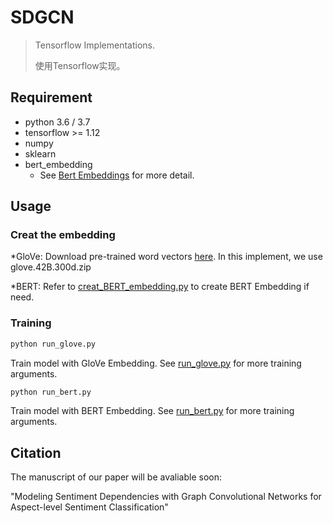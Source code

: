 # SDGCN
 
> Tensorflow Implementations.
>
>
> 使用Tensorflow实现。



## Requirement
* python 3.6 / 3.7
* tensorflow >= 1.12
* numpy 
* sklearn 
* bert_embedding
  * See [Bert Embeddings](https://github.com/imgarylai/bert-embedding) for more detail.


## Usage
### Creat the embedding
*GloVe: Download pre-trained word vectors [here](https://github.com/stanfordnlp/GloVe#download-pre-trained-word-vectors). In this implement, we use glove.42B.300d.zip

*BERT: Refer to [creat_BERT_embedding.py](./data/creat_BERT_embedding.py) to create BERT Embedding if need.

### Training

```sh
python run_glove.py 
```
Train model with GloVe Embedding. See [run_glove.py](./run_glove.py) for more training arguments.

```sh
python run_bert.py 
```
Train model with BERT Embedding. See [run_bert.py](./run_bert.py) for more training arguments. 
## Citation
The manuscript of our paper will be avaliable soon:

"Modeling Sentiment Dependencies with Graph Convolutional Networks for Aspect-level Sentiment Classification"


